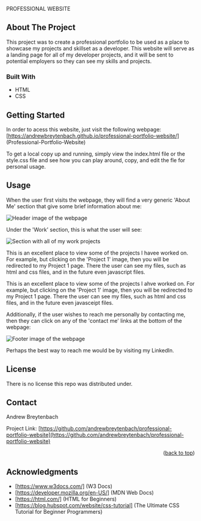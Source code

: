 PROFESSIONAL WEBSITE

## About The Project

This project was to create a professional portfolio to be used as a place to showcase my projects and skillset as a developer. This website will serve as a landing page for all of my developer projects, and it will be sent to potential employers so they can see my skills and projects. 

### Built With

* HTML 
* CSS

## Getting Started

In order to acess this website, just visit the following webpage: [https://andrewbreytenbach.github.io/professional-portfolio-website/]   (Professional-Portfolio-Website)

To get a local copy up and running, simply view the index.html file or the style.css file and see how you can play around, copy, and edit the fle for personal usage. 

## Usage
When the user first visits the webpage, they will find a very generic 'About Me' section that give some brief information about me:

![Header image of the webpage](/images/header1.png.png "About Me")

Under the 'Work' section, this is what the user will see:

![Section with all of my work projects](/images/header2.png.png "Work Projects")

This is an excellent place to view some of the projects I havee worked on. For example, but clicking on the 'Project 1' image, then you will be redirected to my Project 1 page. There the user can see my files, such as html and css files, and in the future even javascript files. 

This is an excellent place to view some of the projects I ahve worked on. For example, but clicking on the 'Project 1' image, then you will be redirected to my Project 1 page. There the user can see my files, such as html and css files, and in the future even javasceipt files. 

Additionally, if the user wishes to reach me personally by contacting me, then they can click on any of the 'contact me' links at the bottom of the webpage:

![Footer image of the webpage](/images/header2.png.png "Contact Me")

Perhaps the best way to reach me would be by visiting my LinkedIn. 

## License

There is no license this repo was distributed under. 

## Contact

Andrew Breytenbach

Project Link: [https://github.com/andrewbreytenbach/professional-portfolio-website](https://github.com/andrewbreytenbach/professional-portfolio-website)

<p align="right">(<a href="#readme-top">back to top</a>)</p>

## Acknowledgments

* [https://www.w3docs.com/] (W3 Docs)
* [https://developer.mozilla.org/en-US/] (MDN Web Docs)
* [https://html.com/] (HTML for Beginners)
* [https://blog.hubspot.com/website/css-tutorial] (The Ultimate CSS Tutorial for Beginner Programmers)
